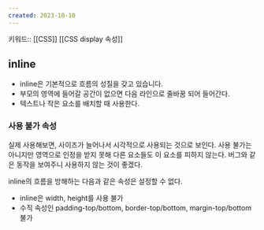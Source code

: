 ```yaml
---
created: 2023-10-10
---
```

키워드:: [[CSS]] [[CSS display 속성]]

## inline

- inline은 기본적으로 흐름의 성질을 갖고 있습니다.
- 부모의 영역에 들어갈 공간이 없으면 다음 라인으로 줄바꿈 되어 들어간다.
- 텍스트나 작은 요소를 배치할 때 사용한다.

### 사용 불가 속성

실제 사용해보면, 사이즈가 늘어나서 시각적으로 사용되는 것으로 보인다. 사용 불가는 아니지만 영역으로 인정을 받지 못해 다른 요소들도 이 요소를 피하지 않는다. 버그와 같은 동작을 보여주니 사용하지 않는 것이 좋겠다.

inline의 흐름을 방해하는 다음과 같은 속성은 설정할 수 없다.

- inline은 width, height를 사용 불가
- 수직 속성인 padding-top/bottom, border-top/bottom, margin-top/bottom 불가